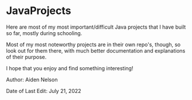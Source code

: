 # JavaProjects
Here are most of my most important/difficult Java projects that I have built so far, mostly during schooling.

Most of my most noteworthy projects are in their own repo's, though, so look out for them there, with much better documentation and explanations of their purpose.

I hope that you enjoy and find something interesting!



Author: Aiden Nelson


Date of Last Edit: July 21, 2022

